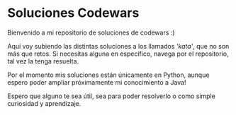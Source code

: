 # Soluciones Codewars

Bienvenido a mi repositorio de soluciones de codewars :)

Aquí voy subiendo las distintas soluciones a los llamados _'kata'_, que no son más que retos. Si necesitas alguna en específico, navega por el repositorio, tal vez la tenga resuelta.

Por el momento mis soluciones están únicamente en Python, aunque espero poder ampliar próximamente mi conocimiento a Java!

Espero que alguno te sea útil, sea para poder resolverlo o como simple curiosidad y aprendizaje.
